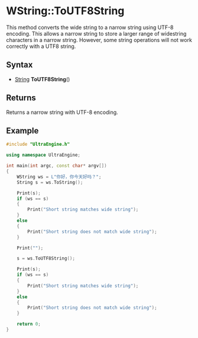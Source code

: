 # WString::ToUTF8String

This method converts the wide string to a narrow string using UTF-8 encoding. This allows a narrow string to store a larger range of widestring characters in a narrow string. However, some string operations will not work correctly with a UTF8 string.

## Syntax

- [String](String.md) **ToUTF8String**()

## Returns

Returns a narrow string with UTF-8 encoding.

## Example

```c++
#include "UltraEngine.h"

using namespace UltraEngine;

int main(int argc, const char* argv[])
{
    WString ws = L"你好，你今天好吗？";
    String s = ws.ToString();

    Print(s);
    if (ws == s)
    {
        Print("Short string matches wide string");
    }
    else
    {
        Print("Short string does not match wide string");
    }

    Print("");

    s = ws.ToUTF8String();

    Print(s);
    if (ws == s)
    {
        Print("Short string matches wide string");
    }
    else
    {
        Print("Short string does not match wide string");
    }

    return 0;
}
```
